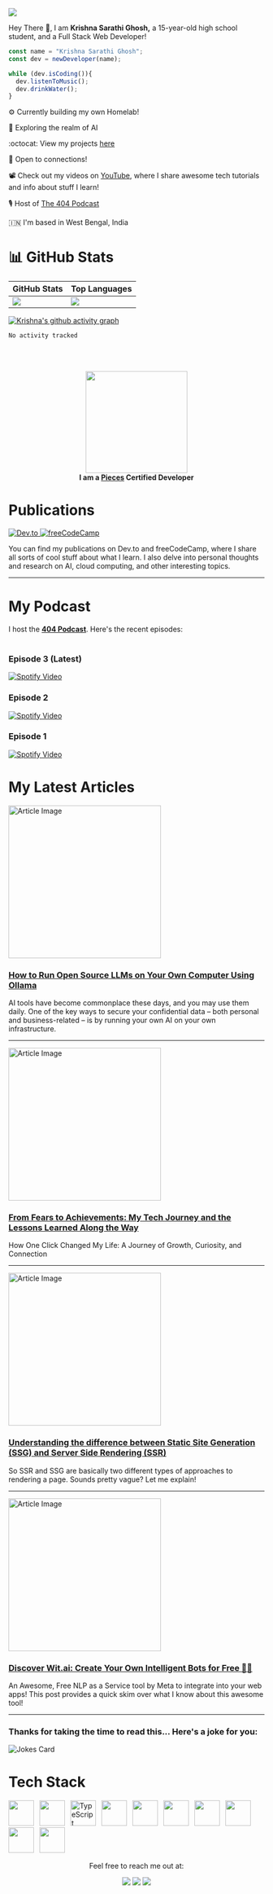 <p>
  <img src="https://pbs.twimg.com/profile_banners/1495009262070026242/1732354743/1500x500">
</p>

Hey There 👋, I am **Krishna Sarathi Ghosh,** a 15-year-old high school student, and a Full Stack Web Developer!


```js
const name = "Krishna Sarathi Ghosh";
const dev = newDeveloper(name);

while (dev.isCoding()){
  dev.listenToMusic();
  dev.drinkWater();
}

```

⚙️ Currently building my own Homelab!

🤖 Exploring the realm of AI

:octocat: View my projects <a href="https://github.com/imkrishnasarathi">here</a>

🤝 Open to connections!

📽 Check out my videos on [YouTube](https://youtube.com/@krishcodes), where I share awesome tech tutorials and info about stuff I learn!

🎙️ Host of [The 404 Podcast](https://www.youtube.com/@krishcodes/podcasts)

🇮🇳 I'm based in West Bengal, India

# **📊 GitHub Stats**

| GitHub Stats | Top Languages |
|--------------|---------------|
| ![](https://github-readme-stats.vercel.app/api?username=imkrishnasarathi&theme=nightowl&hide_border=false&include_all_commits=false&count_private=false) | ![](https://github-readme-stats.vercel.app/api/top-langs/?username=imkrishnasarathi&theme=nightowl&hide_border=false&include_all_commits=false&count_private=false&layout=compact) |

[![Krishna's github activity graph](https://github-readme-activity-graph.vercel.app/graph?username=imkrishnasarathi&theme=react-dark)](https://github.com/imkrishnasarathi/github-readme-activity-graph)

<!--START_SECTION:waka-->

```txt
No activity tracked
```

<!--END_SECTION:waka-->

<br/><br/>

<div align="center">
    <img src="https://github.com/user-attachments/assets/91efd412-9d69-427b-ac6a-64ed8bf90c07" width="200" height="200">
    <br/>
    <strong>I am a <a href="https://badgr.com/public/assertions/Adf8q6OEQuKlvaxDFCkfkg">Pieces</a> Certified Developer</strong>
</div>

# Publications
<div>
  <a href="https://dev.to/krishnasarathi">
    <img src="https://img.shields.io/badge/dev.to-0A0A0A?style=for-the-badge&logo=dev.to&logoColor=white" target="_blank" alt="Dev.to">
  </a>
  <a href="https://freecodecamp.org/news/author/imkrishnasarathi/">
    <img src="https://img.shields.io/badge/freeCodeCamp-4C4C4C?style=for-the-badge&logo=freecodecamp&logoColor=white" target="_blank" alt="freeCodeCamp">
  </a>
</div>

You can find my publications on Dev.to and freeCodeCamp, where I share all sorts of cool stuff about what I learn.
I also delve into personal thoughts and research on AI, cloud computing, and other interesting topics.

---

# My Podcast

I host the [**404 Podcast**](https://open.spotify.com/show/51YlbX6RvxjYNbMuaqWE3P?si=dbe0d5fe566748bd). Here's the recent episodes: <br><br>
### Episode 3 (Latest)
[![Spotify Video](https://i.ytimg.com/an_webp/wcJVHQJQXzg/mqdefault_6s.webp?du=3000&sqp=COjc_7sG&rs=AOn4CLDFcAlkd0gzj3mkDEBfigPlbJa61w)](https://open.spotify.com/embed/show/51YlbX6RvxjYNbMuaqWE3P/video?utm_source=generator)
<br>
### Episode 2
[![Spotify Video](https://i9.ytimg.com/vi/Geb3634GFv8/mqdefault.jpg?v=66af21bd&sqp=CPzd_7sG&rs=AOn4CLDZra7woaRxAFDhxHBnsLEq63fezw)](https://open.spotify.com/episode/76QqvacBbK47cej2Y4CvmQ?si=Ihc5kWSJQHuloiP53uFjdQ)
<br>
### Episode 1
[![Spotify Video](https://i.ytimg.com/an_webp/nUFU7aXFdtk/mqdefault_6s.webp?du=3000&sqp=CI3L_7sG&rs=AOn4CLCji5j7BBc5CID1HUMKrGJY-wc0tA)](https://open.spotify.com/episode/6l8BB8JV5SDBbofTJlTRab?si=GnPFcQufSXCPFPvRAy-S9w)
<br>

# My Latest Articles

<div>
  <div align="left">
    <a href="https://www.freecodecamp.org/news/how-to-run-open-source-llms-on-your-own-computer-using-ollama/" target="_blank">
      <img src="https://cdn.hashnode.com/res/hashnode/image/upload/v1734681473969/20c1a1cd-898a-4f48-a26f-d2d3d2917efc.png" alt="Article Image" width="300">
    </a>
    <h3><a href="https://www.freecodecamp.org/news/how-to-run-open-source-llms-on-your-own-computer-using-ollama/" target="_blank">How to Run Open Source LLMs on Your Own Computer Using Ollama</a></h3>
    <p>AI tools have become commonplace these days, and you may use them daily. One of the key ways to secure your confidential data – both personal and business-related – is by running your own AI on your own infrastructure.</p>
  </div>

  ---
  
  <div align="left">
    <a href="https://dev.to/krishnasarathi/from-fears-to-achievements-my-tech-journey-and-the-lessons-learned-along-the-way-2mhi" target="_blank">
      <img src="https://img.freepik.com/premium-vector/progress-man-walking-up-stairs-their-goal-motivation-path-target-s-achievement_70921-1811.jpg" alt="Article Image" width="300">
    </a>
    <h3><a href="https://dev.to/krishnasarathi/from-fears-to-achievements-my-tech-journey-and-the-lessons-learned-along-the-way-2mhi" target="_blank">From Fears to Achievements: My Tech Journey and the Lessons Learned Along the Way</a></h3>
    <p>How One Click Changed My Life: A Journey of Growth, Curiosity, and Connection</p>
  </div>

  ---

  <div align="left">
    <a href="https://dev.to/krishnasarathi/understanding-the-difference-between-static-site-generation-ssg-and-server-side-rendering-ssr-bbk" target="_blank">
      <img src="https://media2.dev.to/dynamic/image/width=1000,height=420,fit=cover,gravity=auto,format=auto/https%3A%2F%2Fdev-to-uploads.s3.amazonaws.com%2Fuploads%2Farticles%2Fgbsj22505e9smoku8irh.jpeg" alt="Article Image" width="300">
    </a>
    <h3><a href="https://dev.to/krishnasarathi/understanding-the-difference-between-static-site-generation-ssg-and-server-side-rendering-ssr-bbk" target="_blank">Understanding the difference between Static Site Generation (SSG) and Server Side Rendering (SSR)</a></h3>
    <p>So SSR and SSG are basically two different types of approaches to rendering a page. Sounds pretty vague? Let me explain!</p>
  </div>

  ---

  <div align="left">
    <a href="https://dev.to/krishnasarathi/discover-witai-create-your-own-intelligent-bots-for-free-1g4j" target="_blank">
      <img src="https://media2.dev.to/dynamic/image/width=1000,height=420,fit=cover,gravity=auto,format=auto/https%3A%2F%2Fdev-to-uploads.s3.amazonaws.com%2Fuploads%2Farticles%2Fe14a38lxzj99egcmesn5.jpeg" alt="Article Image" width="300">
    </a>
    <h3><a href="https://dev.to/krishnasarathi/discover-witai-create-your-own-intelligent-bots-for-free-1g4j" target="_blank">Discover Wit.ai: Create Your Own Intelligent Bots for Free 🚀🤖</a></h3>
    <p>An Awesome, Free NLP as a Service tool by Meta to integrate into your web apps! This post provides a quick skim over what I know about this awesome tool!</p>
  </div>

  ---

</div>


### Thanks for taking the time to read this... Here's a joke for you:

![Jokes Card](https://readme-jokes.vercel.app/api)

# **Tech Stack**
<img height="50" src="https://cdn.jsdelivr.net/gh/devicons/devicon@latest/icons/go/go-original.svg" />&ensp;
<img height="50" src="https://cdn.jsdelivr.net/gh/devicons/devicon/icons/python/python-original.svg" />&ensp;
<img height="50" src="https://cdn.jsdelivr.net/gh/devicons/devicon/icons/typescript/typescript-original.svg" alt="TypeScript" />&ensp;
<img height="50" src="https://cdn.jsdelivr.net/gh/devicons/devicon/icons/react/react-original.svg" />&ensp;
<img height="50" src="https://cdn.jsdelivr.net/gh/devicons/devicon/icons/nodejs/nodejs-original.svg" />&ensp;
<img height="50" src="https://cdn.jsdelivr.net/gh/devicons/devicon@latest/icons/tailwindcss/tailwindcss-original.svg" />&ensp;
<img height="50" src="https://cdn.jsdelivr.net/gh/devicons/devicon@latest/icons/sass/sass-original.svg"/>&ensp;
<img height="50" src="https://cdn.jsdelivr.net/gh/devicons/devicon@latest/icons/nextjs/nextjs-original.svg"/>&ensp;
<img height="50" src="https://cdn.jsdelivr.net/gh/devicons/devicon@latest/icons/figma/figma-original.svg"/>&ensp;
<img height="50" src="https://cdn.jsdelivr.net/gh/devicons/devicon@latest/icons/swift/swift-original.svg"/>&ensp;

<rect fill="white" />

<div align='center'> 
  Feel free to reach me out at:
  <br>
  <p align="center">
  <a href="https://dev.to/krishnasarathi"><img src="https://img.shields.io/badge/dev.to-0A0A0A?style=for-the-badge&logo=dev.to&logoColor=white"></a> 
  <a href="https://twitter.com/intent/follow?screen_name=codeskae"><img src="https://img.shields.io/badge/Twitter-1DA1F2?style=for-the-badge&logo=twitter&logoColor=white"></a>
  <a href="mailto:krishnasarathishem+githubprofile@gmail.com"><img src="https://img.shields.io/badge/mail-EA4335?style=for-the-badge&logo=gmail&logoColor=white"></a>
</p>
</div>




